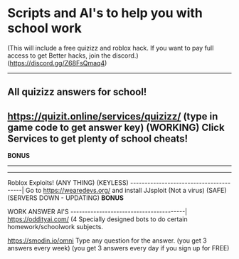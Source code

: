 # Scripts and AI's to help you with school work

(This will include a free quizizz and roblox hack. If you want to pay full access to get Better hacks, join the discord.) (https://discord.gg/Z68FsQmaq4)



----------------------------

All quizizz answers for school! 
--------------------------------------
https://quizit.online/services/quizizz/
(type in game code to get answer key) (WORKING)
Click Services to get plenty of school cheats!
--------------------------------------------
**BONUS**

----------------------------------

--------------------------------------
Roblox Exploits! (ANY THING) (KEYLESS)
----------------------------------------|
Go to https://wearedevs.org/ and install JJsploit (Not a virus) (SAFE) 
(SERVERS DOWN - UPDATING) **BONUS**



WORK ANSWER AI'S
----------------------------------------|
https://oddityai.com/ (4 Specially designed bots to do certain homework/schoolwork subjects.

https://smodin.io/omni Type any question for the answer. (you get 3 answers every week) (you get 3 answers every day if you sign up for FREE)
